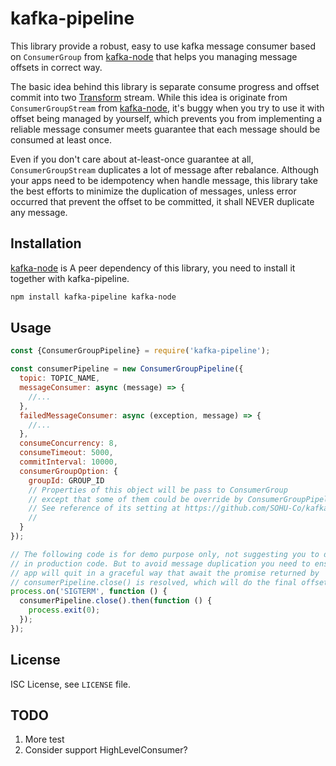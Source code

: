 # kafka-pipeline

This library provide a robust, easy to use kafka message consumer based on 
`ConsumerGroup` from [kafka-node] that helps you managing message offsets 
in correct way.

The basic idea behind this library is separate consume progress and offset
commit into two [Transform] stream. While this idea is originate from 
`ConsumerGroupStream` from [kafka-node], it's buggy when you try to use it
with offset being managed by yourself, which prevents you from implementing
a reliable message consumer meets guarantee that each message should be
consumed at least once.

Even if you don't care about at-least-once guarantee at all, 
`ConsumerGroupStream` duplicates a lot of message after rebalance. Although 
your apps need to be idempotency when handle message, this library take the 
best efforts to minimize the duplication of messages, unless error occurred
that prevent the offset to be committed, it shall NEVER duplicate any message.

## Installation

[kafka-node] is A peer dependency of this library, you need to install it 
together with kafka-pipeline.

```bash
npm install kafka-pipeline kafka-node
```

## Usage

```javascript 
const {ConsumerGroupPipeline} = require('kafka-pipeline');

const consumerPipeline = new ConsumerGroupPipeline({
  topic: TOPIC_NAME,
  messageConsumer: async (message) => {
    //...
  },
  failedMessageConsumer: async (exception, message) => {
    //...
  },
  consumeConcurrency: 8,
  consumeTimeout: 5000,
  commitInterval: 10000,
  consumerGroupOption: {
    groupId: GROUP_ID
    // Properties of this object will be pass to ConsumerGroup
    // except that some of them could be override by ConsumerGroupPipeline
    // See reference of its setting at https://github.com/SOHU-Co/kafka-node
    // 
  }
});

// The following code is for demo purpose only, not suggesting you to do this
// in production code. But to avoid message duplication you need to ensure your
// app will quit in a graceful way that await the promise returned by 
// consumerPipeline.close() is resolved, which will do the final offset commit
process.on('SIGTERM', function () {
  consumerPipeline.close().then(function () {
    process.exit(0);
  });
});
```

## License

ISC License, see `LICENSE` file.

## TODO

1. More test
2. Consider support HighLevelConsumer?

[kafka-node]: https://github.com/SOHU-Co/kafka-node
[Transform]: https://nodejs.org/api/stream.html#stream_class_stream_transform

